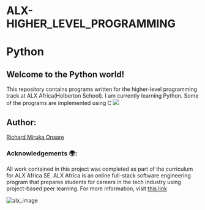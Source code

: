 <h1>ALX-HIGHER_LEVEL_PROGRAMMING</h1>

# Python

## Welcome to the Python world!

This repository contains programs written for the higher-level programming track at ALX Africa(Holberton School).
I am currently learning Python. Some of the programs are implemented using C
![](https://files.realpython.com/media/Introduction-to-C-for-Python-Programmers_Watermarked.94e5e6d8e7cb.jpg)
<h2>Author:</h2>

[Richard Miruka Onsare](https://github.com/RichardMiruka)

<h3>Acknowledgements 🌍:</h3>

All work contained in this project was completed as part of the curriculum for ALX Africa SE. ALX Africa is an online full-stack software engineering program that prepares students for careers in the tech industry using project-based peer learning. For more information, visit [this link](https://www.alxafrica.com//)

![alx_image](https://s3.amazonaws.com/intranet-projects-files/holbertonschool-higher-level_programming+/231/48a9fdbd67c84a328a9df9ec8d93b9ac2458ac37721d7d53e51a27fb2bdc5263.jpg)
